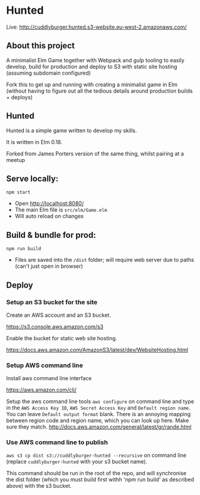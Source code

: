 # Hunted

Live:
http://cuddlyburger.hunted.s3-website.eu-west-2.amazonaws.com/

## About this project

A minimalist Elm Game together with Webpack and gulp tooling to easily develop, build for production and deploy to S3 with static site hosting (assuming subdomain configured)

Fork this to get up and running with creating a minimalist game in Elm (without having to figure out all the tedious details around production builds + deploys)

## Hunted

Hunted is a simple game written to develop my skills.

It is written in Elm 0.18.

Forked from James Porters version of the same thing, whilst pairing at a meetup


## Serve locally:
```
npm start
```
* Open [http://localhost:8080/](http://localhost:8080/)
* The main Elm file is `src/elm/Game.elm`
* Will auto reload on changes


## Build & bundle for prod:
```
npm run build
```

* Files are saved into the `/dist` folder; will require web server due to paths (can't just open in browser)

## Deploy 

### Setup an S3 bucket for the site

Create an AWS account and an S3 bucket.

https://s3.console.aws.amazon.com/s3

Enable the bucket for static web site hosting.

https://docs.aws.amazon.com/AmazonS3/latest/dev/WebsiteHosting.html

### Setup AWS command line

Install aws command line interface

https://aws.amazon.com/cli/


Setup the aws command line tools
`aws configure` on command line and type in the `AWS Access Key ID`, `AWS Secret Access Key` and `Default region name`. You can leave `Default output format` blank. 
There is an annoying mapping between region code and region name, which you can look up here. Make sure they match. http://docs.aws.amazon.com/general/latest/gr/rande.html

### Use AWS command line to publish

`aws s3 cp dist s3://cuddlyburger-hunted --recursive` on command line (replace `cuddlyburger-hunted` with your s3 bucket name).

This command should be run in the root of the repo, and will synchronise the dist folder (which you must build first withh 'npm run build' as described above) with the s3 bucket.	